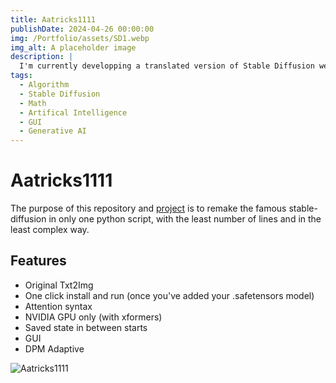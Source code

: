 ```yaml
---
title: Aatricks1111
publishDate: 2024-04-26 00:00:00
img: /Portfolio/assets/SD1.webp
img_alt: A placeholder image
description: |
  I'm currently developping a translated version of Stable Diffusion webui in Rust.
tags:
  - Algorithm
  - Stable Diffusion
  - Math
  - Artifical Intelligence
  - GUI
  - Generative AI
---
```


# Aatricks1111

The purpose of this repository and [project](https://github.com/Aatrick/Aatricks1111) is to remake the famous stable-diffusion in only one python script, with the least number of lines and in the least complex way.

## Features
- Original Txt2Img
- One click install and run (once you've added your .safetensors model)
- Attention syntax
- NVIDIA GPU only (with xformers)
- Saved state in between starts
- GUI
- DPM Adaptive

![Aatricks1111](/Portfolio/assets/Aatricks1111.webp)
